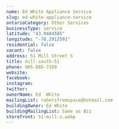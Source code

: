 ```yaml
---
name: Ed White Appliance Service
slug: ed-white-appliance-service
ontarioCategory: Other Services
businessType: service
latitude: "43.9484585"
longitude: "-78.2912591"
residential: false
vacant: false
address: 51 Mill Street S
title: mill-south-51
phone: 905-885-7109
website:
facebook:
instagram:
twitter:
ownerName: Ed  White
mailingList: robotsfromspace@hotmail.com
buildingOwner: Ed White
buildingMailingList: Same as Biz
storefront: 51-mill-s.webp
---
```


